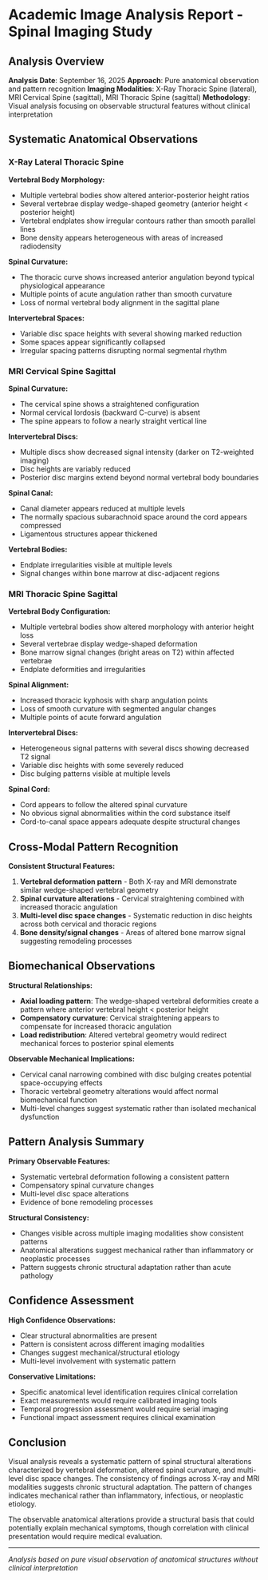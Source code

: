 # Academic Image Analysis Report - Spinal Imaging Study

## Analysis Overview
**Analysis Date**: September 16, 2025
**Approach**: Pure anatomical observation and pattern recognition
**Imaging Modalities**: X-Ray Thoracic Spine (lateral), MRI Cervical Spine (sagittal), MRI Thoracic Spine (sagittal)
**Methodology**: Visual analysis focusing on observable structural features without clinical interpretation

## Systematic Anatomical Observations

### X-Ray Lateral Thoracic Spine
**Vertebral Body Morphology:**
- Multiple vertebral bodies show altered anterior-posterior height ratios
- Several vertebrae display wedge-shaped geometry (anterior height < posterior height)
- Vertebral endplates show irregular contours rather than smooth parallel lines
- Bone density appears heterogeneous with areas of increased radiodensity

**Spinal Curvature:**
- The thoracic curve shows increased anterior angulation beyond typical physiological appearance
- Multiple points of acute angulation rather than smooth curvature
- Loss of normal vertebral body alignment in the sagittal plane

**Intervertebral Spaces:**
- Variable disc space heights with several showing marked reduction
- Some spaces appear significantly collapsed
- Irregular spacing patterns disrupting normal segmental rhythm

### MRI Cervical Spine Sagittal
**Spinal Curvature:**
- The cervical spine shows a straightened configuration
- Normal cervical lordosis (backward C-curve) is absent
- The spine appears to follow a nearly straight vertical line

**Intervertebral Discs:**
- Multiple discs show decreased signal intensity (darker on T2-weighted imaging)
- Disc heights are variably reduced
- Posterior disc margins extend beyond normal vertebral body boundaries

**Spinal Canal:**
- Canal diameter appears reduced at multiple levels
- The normally spacious subarachnoid space around the cord appears compressed
- Ligamentous structures appear thickened

**Vertebral Bodies:**
- Endplate irregularities visible at multiple levels
- Signal changes within bone marrow at disc-adjacent regions

### MRI Thoracic Spine Sagittal
**Vertebral Body Configuration:**
- Multiple vertebral bodies show altered morphology with anterior height loss
- Several vertebrae display wedge-shaped deformation
- Bone marrow signal changes (bright areas on T2) within affected vertebrae
- Endplate deformities and irregularities

**Spinal Alignment:**
- Increased thoracic kyphosis with sharp angulation points
- Loss of smooth curvature with segmented angular changes
- Multiple points of acute forward angulation

**Intervertebral Discs:**
- Heterogeneous signal patterns with several discs showing decreased T2 signal
- Variable disc heights with some severely reduced
- Disc bulging patterns visible at multiple levels

**Spinal Cord:**
- Cord appears to follow the altered spinal curvature
- No obvious signal abnormalities within the cord substance itself
- Cord-to-canal space appears adequate despite structural changes

## Cross-Modal Pattern Recognition

**Consistent Structural Features:**
1. **Vertebral deformation pattern** - Both X-ray and MRI demonstrate similar wedge-shaped vertebral geometry
2. **Spinal curvature alterations** - Cervical straightening combined with increased thoracic angulation
3. **Multi-level disc space changes** - Systematic reduction in disc heights across both cervical and thoracic regions
4. **Bone density/signal changes** - Areas of altered bone marrow signal suggesting remodeling processes

## Biomechanical Observations

**Structural Relationships:**
- **Axial loading pattern**: The wedge-shaped vertebral deformities create a pattern where anterior vertebral height < posterior height
- **Compensatory curvature**: Cervical straightening appears to compensate for increased thoracic angulation
- **Load redistribution**: Altered vertebral geometry would redirect mechanical forces to posterior spinal elements

**Observable Mechanical Implications:**
- Cervical canal narrowing combined with disc bulging creates potential space-occupying effects
- Thoracic vertebral geometry alterations would affect normal biomechanical function
- Multi-level changes suggest systematic rather than isolated mechanical dysfunction

## Pattern Analysis Summary

**Primary Observable Features:**
- Systematic vertebral deformation following a consistent pattern
- Compensatory spinal curvature changes
- Multi-level disc space alterations
- Evidence of bone remodeling processes

**Structural Consistency:**
- Changes visible across multiple imaging modalities show consistent patterns
- Anatomical alterations suggest mechanical rather than inflammatory or neoplastic processes
- Pattern suggests chronic structural adaptation rather than acute pathology

## Confidence Assessment

**High Confidence Observations:**
- Clear structural abnormalities are present
- Pattern is consistent across different imaging modalities
- Changes suggest mechanical/structural etiology
- Multi-level involvement with systematic pattern

**Conservative Limitations:**
- Specific anatomical level identification requires clinical correlation
- Exact measurements would require calibrated imaging tools
- Temporal progression assessment would require serial imaging
- Functional impact assessment requires clinical examination

## Conclusion

Visual analysis reveals a systematic pattern of spinal structural alterations characterized by vertebral deformation, altered spinal curvature, and multi-level disc space changes. The consistency of findings across X-ray and MRI modalities suggests chronic structural adaptation. The pattern of changes indicates mechanical rather than inflammatory, infectious, or neoplastic etiology.

The observable anatomical alterations provide a structural basis that could potentially explain mechanical symptoms, though correlation with clinical presentation would require medical evaluation.

---
*Analysis based on pure visual observation of anatomical structures without clinical interpretation*